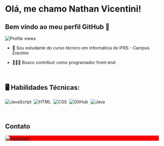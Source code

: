 # Olá, me chamo Nathan Vicentini!
## Bem vindo ao meu perfil GitHub 👋
<p align="left"> <img src="https://komarev.com/ghpvc/?username=Nathan-Vicentini&color=gray" alt="Profile views" /> </p>

- 📖 Sou estudante do curso técnico em informática do IFRS - Campus Erechim
- 👨🏽‍💻 Busco contribuir como programador front-end

  <division>
  
  <br>
## 🖥️ Habilidades Técnicas:
![JavaScript](https://img.shields.io/badge/-JavaScript-262626?style=flat&logo=javascript)&nbsp;
![HTML](https://img.shields.io/badge/-HTML-262626?style=flat&logo=HTML5)&nbsp;
![CSS](https://img.shields.io/badge/-CSS-262626?style=flat&logo=CSS3&logoColor=1572B6)&nbsp;
![GitHub](https://img.shields.io/badge/-GitHub-262626?style=flat&logo=github)&nbsp;
![Java](https://img.shields.io/badge/Java-262626.svg??style=for-the-badge&logo=openjdk&logoColor=white)&nbsp;

<br/>

## Contato
<p align="left" style="background:red">

<a href="https://instagram.com/nathan_vicentini" target="_blank">
 <img align="center" src="https://img.shields.io/badge/Instagram-E4405F?style=for-the-badge&logo=instagram&logoColor=white" alt="instagram"/></a>
